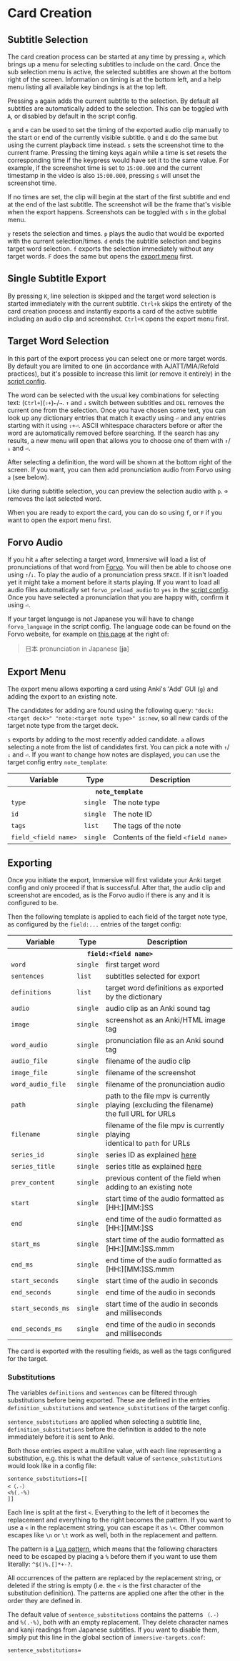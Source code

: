 # Card Creation

## Subtitle Selection

The card creation process can be started at any time by pressing `a`, which
brings up a menu for selecting subtitles to include on the card. Once the sub
selection menu is active, the selected subtitles are shown at the bottom right
of the screen. Information on timing is at the bottom left, and a help menu
listing all available key bindings is at the top left.

Pressing `a` again adds the current subtitle to the selection. By default all
subtitles are automatically added to the selection. This can be toggled with
`A`, or disabled by default in the script config.

`q` and `e` can be used to set the timing of the exported audio clip manually
to the start or end of the currently visible subtitle. `Q` and `E` do the same
but using the current playback time instead. `s` sets the screenshot time to
the current frame. Pressing the timing keys again while a time is set resets
the corresponding time if the keypress would have set it to the same value.
For example, if the screenshot time is set to `15:00.000` and the current
timestamp in the video is also `15:00.000`, pressing `s` will unset the
screenshot time.

If no times are set, the clip will begin at the start of the first subtitle
and end at the end of the last subtitle. The screenshot will be the frame
that's visible when the export happens. Screenshots can be toggled with `s` in
the global menu.

`y` resets the selection and times. `p` plays the audio that would be exported
with the current selection/times. `d` ends the subtitle selection and begins
target word selection. `f` exports the selection immediately without any
target words. `F` does the same but opens the [export menu](#export-menu)
first.


## Single Subtitle Export

By pressing `K`, line selection is skipped and the target word selection is
started immediately with the current subtitle. `Ctrl+k` skips the entirety of
the card creation process and instantly exports a card of the active subtitle
including an audio clip and screenshot. `Ctrl+K` opens the export menu first.


## Target Word Selection

In this part of the export process you can select one or more target words. By
default you are limited to one (in accordance with AJATT/MIA/Refold practices),
but it's possible to increase this limit (or remove it entirely) in the
[script config](/doc/script-config.md).

The word can be selected with the usual key combinations for selecting text:
(`Ctrl+`)(`⇧+`)`←`/`→`. `↑` and `↓` switch between subtitles and `DEL` removes
the current one from the selection. Once you have chosen some text, you can
look up any dictionary entries that match it exactly using `⏎` and any entries
starting with it using `⇧+⏎`. ASCII whitespace characters before or after
the word are automatically removed before searching. If the search has any
results, a new menu will open that allows you to choose one of them with
`↑`/`↓` and `⏎`.

After selecting a definition, the word will be shown at the bottom right of
the screen. If you want, you can then add pronunciation audio from Forvo using
`a` (see below).

Like during subtitle selection, you can preview the selection audio with `p`.
`⌫` removes the last selected word.

When you are ready to export the card, you can do so using `f`, or `F` if you
want to open the export menu first.


## Forvo Audio

If you hit `a` after selecting a target word, Immersive will load a list of
pronunciations of that word from [Forvo](https://forvo.com/). You will then be
able to choose one using `↑`/`↓`. To play the audio of a pronunciation press
`SPACE`. If it isn't loaded yet it might take a moment before it starts
playing. If you want to load all audio files automatically set
`forvo_preload_audio` to `yes` in the [script config](script-config.md).
Once you have selected a pronunciation that you are happy with, confirm it
using `⏎`.

If your target language is not Japanese you will have to change `forvo_language`
in the script config. The language code can be found on the Forvo website, for
example on [this page](https://forvo.com/word/%E6%97%A5%E6%9C%AC/) at the right of:

> 日本 pronunciation in Japanese \[**ja**\]


## Export Menu

The export menu allows exporting a card using Anki's 'Add' GUI (`g`) and
adding the export to an existing note.

The candidates for adding are found using the following query: `"deck:<target
deck>" "note:<target note type>" is:new`, so all new cards of the target note
type from the target deck.

`s` exports by adding to the most recently added candidate. `a` allows
selecting a note from the list of candidates first. You can pick a note with
`↑`/`↓` and `⏎`. If you want to change how notes are displayed, you can use
the target config entry `note_template`:

<table>
	<tr>
		<th>Variable</th>
		<th>Type</th>
		<th>Description</th>
	</tr>
	<tr>
		<th colspan="3"><code>note_template</code></th>
	</tr>
	<tr>
		<td><code>type</code></td>
		<td><code>single</code></td>
		<td>The note type</td>
	</tr>
	<tr>
		<td><code>id</code></td>
		<td><code>single</code></td>
		<td>The note ID</td>
	</tr>
	<tr>
		<td><code>tags</code></td>
		<td><code>list</code></td>
		<td>The tags of the note</td>
	</tr>
	<tr>
		<td><code>field_&lt;field name&gt;</code></td>
		<td><code>single</code></td>
		<td>Contents of the field <code>&lt;field name&gt;</code></td>
	</tr>
</table>


## Exporting

Once you initiate the export, Immersive will first validate your Anki target
config and only proceed if that is successful. After that, the audio clip and
screenshot are encoded, as is the Forvo audio if there is any and it is
configured to be.

Then the following template is applied to each field of the target note type,
as configured by the `field:...` entries of the target config:

<table>
	<tr>
		<th>Variable</th>
		<th>Type</th>
		<th>Description</th>
	</tr>
	<tr>
		<th colspan="3"><code>field:&lt;field name&gt;</code></th>
	</tr>
	<tr>
		<td><code>word</code></td>
		<td><code>single</code></td>
		<td>first target word</td>
	</tr>
	<tr>
		<td><code>sentences</code></td>
		<td><code>list</code></td>
		<td>subtitles selected for export</td>
	</tr>
	<tr>
		<td><code>definitions</code></td>
		<td><code>list</code></td>
		<td>target word definitions as exported by the dictionary</td>
	</tr>
	<tr>
		<td><code>audio</code></td>
		<td><code>single</code></td>
		<td>audio clip as an Anki sound tag</td>
	</tr>
	<tr>
		<td><code>image</code></td>
		<td><code>single</code></td>
		<td>screenshot as an Anki/HTML image tag</td>
	</tr>
	<tr>
		<td><code>word_audio</code></td>
		<td><code>single</code></td>
		<td>pronunciation file as an Anki sound tag</td>
	</tr>
	<tr>
		<td><code>audio_file</code></td>
		<td><code>single</code></td>
		<td>filename of the audio clip</td>
	</tr>
	<tr>
		<td><code>image_file</code></td>
		<td><code>single</code></td>
		<td>filename of the screenshot</td>
	</tr>
	<tr>
		<td><code>word_audio_file</code></td>
		<td><code>single</code></td>
		<td>filename of the pronunciation audio</td>
	</tr>
	<tr>
		<td><code>path</code></td>
		<td><code>single</code></td>
		<td>
			path to the file mpv is currently playing (excluding the filename)<br>
			the full URL for URLs
		</td>
	</tr>
	<tr>
		<td><code>filename</code></td>
		<td><code>single</code></td>
		<td>
			filename of the file mpv is currently playing<br>
			identical to <code>path</code> for URLs
		</td>
	</tr>
	<tr>
		<td><code>series_id</code></td>
		<td><code>single</code></td>
		<td>series ID as explained <a href="/doc/series.md">here</a></td>
	</tr>
	<tr>
		<td><code>series_title</code></td>
		<td><code>single</code></td>
		<td>series title as explained <a href="/doc/series.md">here</a></td>
	</tr>
	<tr>
		<td><code>prev_content</code></td>
		<td><code>single</code></td>
		<td>previous content of the field when adding to an existing note</td>
	</tr>
	<tr>
		<td><code>start</code></td>
		<td><code>single</code></td>
		<td>start time of the audio formatted as [HH:][MM:]SS</td>
	</tr>
	<tr>
		<td><code>end</code></td>
		<td><code>single</code></td>
		<td>end time of the audio formatted as [HH:][MM:]SS</td>
	</tr>
	<tr>
		<td><code>start_ms</code></td>
		<td><code>single</code></td>
		<td>start time of the audio formatted as [HH:][MM:]SS.mmm</td>
	</tr>
	<tr>
		<td><code>end_ms</code></td>
		<td><code>single</code></td>
		<td>end time of the audio formatted as [HH:][MM:]SS.mmm</td>
	</tr>
	<tr>
		<td><code>start_seconds</code></td>
		<td><code>single</code></td>
		<td>start time of the audio in seconds</td>
	</tr>
	<tr>
		<td><code>end_seconds</code></td>
		<td><code>single</code></td>
		<td>end time of the audio in seconds</td>
	</tr>
	<tr>
		<td><code>start_seconds_ms</code></td>
		<td><code>single</code></td>
		<td>start time of the audio in seconds and milliseconds</td>
	</tr>
	<tr>
		<td><code>end_seconds_ms</code></td>
		<td><code>single</code></td>
		<td>end time of the audio in seconds and milliseconds</td>
	</tr>
</table>

The card is exported with the resulting fields, as well as the tags configured
for the target.

### Substitutions

The variables `definitions` and `sentences` can be filtered through
substitutions before being exported. These are defined in the entries
`definition_substitutions` and `sentence_substitutions` of the target config.

`sentence_substitutions` are applied when selecting a subtitle line,
`definition_substitutions` before the definition is added to the note
immediately before it is sent to Anki.

Both those entries expect a multiline value, with each line representing a
substitution, e.g. this is what the default value of `sentence_substitutions`
would look like in a config file:

```
sentence_substitutions=[[
<（.-）
<%(.-%)
]]
```

Each line is split at the first `<`. Everything to the left of it becomes the
replacement and everything to the right becomes the pattern. If you want to
use a `<` in the replacement string, you can escape it as `\<`. Other common
escapes like `\n` or `\t` work as well, both in the replacement and pattern.

The pattern is a [Lua pattern](https://www.lua.org/manual/5.1/manual.html#5.4.1),
which means that the following characters need to be escaped by placing a `%`
before them if you want to use them literally: `^$()%.[]*+-?`.

All occurrences of the pattern are replaced by the replacement string, or
deleted if the string is empty (i.e. the `<` is the first character of the
substitution definition). The patterns are applied one after the other in the
order they are defined in.

The default value of `sentence_substitutions` contains the patterns `（.-）` and
`%(.-%)`, both with an empty replacement. They delete character names and
kanji readings from Japanese subtitles. If you want to disable them, simply
put this line in the global section of `immersive-targets.conf`:

```
sentence_substitutions=
```
